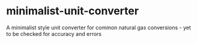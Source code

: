 # minimalist-unit-converter
A minimalist style unit converter for common natural gas conversions - yet to be checked for accuracy and errors

